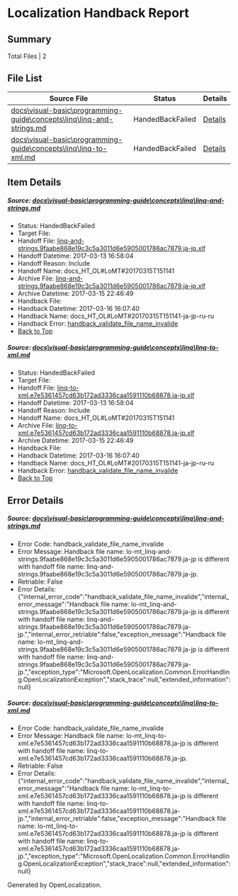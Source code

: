 # <a name='report-top'></a> Localization Handback Report

## Summary
 Total Files | 2

## File List
 Source File | Status | Details 
 ----------- | ------ | ------- 
 [docs\visual-basic\programming-guide\concepts\linq\linq-and-strings.md](https://github.com/dotnet/docs/blob/a06bd2a17f1d6c7308fa6337c866c1ca2e7281c0/docs/visual-basic/programming-guide/concepts/linq/linq-and-strings.md) | HandedBackFailed | [Details](#a79d1427331070da9c545fdd3175115fe187e8796642)
 [docs\visual-basic\programming-guide\concepts\linq\linq-to-xml.md](https://github.com/dotnet/docs/blob/a06bd2a17f1d6c7308fa6337c866c1ca2e7281c0/docs/visual-basic/programming-guide/concepts/linq/linq-to-xml.md) | HandedBackFailed | [Details](#1e2dc2fbfca573041bcb871354c50e68778162ef6656)

## Item Details
##### <a name='a79d1427331070da9c545fdd3175115fe187e8796642'></a> Source: [docs\visual-basic\programming-guide\concepts\linq\linq-and-strings.md](https://github.com/dotnet/docs/blob/a06bd2a17f1d6c7308fa6337c866c1ca2e7281c0/docs/visual-basic/programming-guide/concepts/linq/linq-and-strings.md)
* Status: HandedBackFailed
* Target File: 
* Handoff File: [linq-and-strings.9faabe868e19c3c5a3011d6e5905001786ac7879.ja-jp.xlf](https://github.com/dotnet/docs.handoff/blob/2ac1c1ebdff22210e4e142c062462dcc13fbb9a4/ol-handoff/dotnet/docs.ja-jp/master/vbcs_lo-mt/linq-and-strings.9faabe868e19c3c5a3011d6e5905001786ac7879.ja-jp.xlf)
* Handoff Datetime: 2017-03-13 16:58:04
* Handoff Reason: Include
* Handoff Name: docs_HT_OL#LoMT#20170315T151141
* Archive File: [linq-and-strings.9faabe868e19c3c5a3011d6e5905001786ac7879.ja-jp.xlf](https://github.com/dotnet/docs.handoff/blob/8862710424b30f5befb3a04a4df031b49ec0ca6f/ol-archive/dotnet/docs.ja-jp/master/vbcs_lo-mt/linq-and-strings.9faabe868e19c3c5a3011d6e5905001786ac7879.ja-jp.xlf)
* Archive Datetime: 2017-03-15 22:46:49
* Handback File: 
* Handback Datetime: 2017-03-16 16:07:40
* Handback Name: docs_HT_OL#LoMT#20170315T151141-ja-jp-ru-ru
* Handback Error: [handback_validate_file_name_invalide](#a79d1427331070da9c545fdd3175115fe187e8796642handback_validate_file_name_invalide)
* [Back to Top](#report-top)

##### <a name='1e2dc2fbfca573041bcb871354c50e68778162ef6656'></a> Source: [docs\visual-basic\programming-guide\concepts\linq\linq-to-xml.md](https://github.com/dotnet/docs/blob/a06bd2a17f1d6c7308fa6337c866c1ca2e7281c0/docs/visual-basic/programming-guide/concepts/linq/linq-to-xml.md)
* Status: HandedBackFailed
* Target File: 
* Handoff File: [linq-to-xml.e7e5361457cd63b172ad3336caa1591110b68878.ja-jp.xlf](https://github.com/dotnet/docs.handoff/blob/2ac1c1ebdff22210e4e142c062462dcc13fbb9a4/ol-handoff/dotnet/docs.ja-jp/master/vbcs_lo-mt/linq-to-xml.e7e5361457cd63b172ad3336caa1591110b68878.ja-jp.xlf)
* Handoff Datetime: 2017-03-13 16:58:04
* Handoff Reason: Include
* Handoff Name: docs_HT_OL#LoMT#20170315T151141
* Archive File: [linq-to-xml.e7e5361457cd63b172ad3336caa1591110b68878.ja-jp.xlf](https://github.com/dotnet/docs.handoff/blob/8862710424b30f5befb3a04a4df031b49ec0ca6f/ol-archive/dotnet/docs.ja-jp/master/vbcs_lo-mt/linq-to-xml.e7e5361457cd63b172ad3336caa1591110b68878.ja-jp.xlf)
* Archive Datetime: 2017-03-15 22:46:49
* Handback File: 
* Handback Datetime: 2017-03-16 16:07:40
* Handback Name: docs_HT_OL#LoMT#20170315T151141-ja-jp-ru-ru
* Handback Error: [handback_validate_file_name_invalide](#1e2dc2fbfca573041bcb871354c50e68778162ef6656handback_validate_file_name_invalide)
* [Back to Top](#report-top)


## Error Details
##### <a name='a79d1427331070da9c545fdd3175115fe187e8796642handback_validate_file_name_invalide'></a> Source: [docs\visual-basic\programming-guide\concepts\linq\linq-and-strings.md](#a79d1427331070da9c545fdd3175115fe187e8796642)
* Error Code: handback_validate_file_name_invalide
* Error Message: Handback file name: lo-mt_linq-and-strings.9faabe868e19c3c5a3011d6e5905001786ac7879.ja-jp is different with handoff file name: linq-and-strings.9faabe868e19c3c5a3011d6e5905001786ac7879.ja-jp.
* Retriable: False
* Error Details: {"internal_error_code":"handback_validate_file_name_invalide","internal_error_message":"Handback file name: lo-mt_linq-and-strings.9faabe868e19c3c5a3011d6e5905001786ac7879.ja-jp is different with handoff file name: linq-and-strings.9faabe868e19c3c5a3011d6e5905001786ac7879.ja-jp.","internal_error_retriable":false,"exception_message":"Handback file name: lo-mt_linq-and-strings.9faabe868e19c3c5a3011d6e5905001786ac7879.ja-jp is different with handoff file name: linq-and-strings.9faabe868e19c3c5a3011d6e5905001786ac7879.ja-jp.","exception_type":"Microsoft.OpenLocalization.Common.ErrorHandling.OpenLocalizationException","stack_trace":null,"extended_information":null}

##### <a name='1e2dc2fbfca573041bcb871354c50e68778162ef6656handback_validate_file_name_invalide'></a> Source: [docs\visual-basic\programming-guide\concepts\linq\linq-to-xml.md](#1e2dc2fbfca573041bcb871354c50e68778162ef6656)
* Error Code: handback_validate_file_name_invalide
* Error Message: Handback file name: lo-mt_linq-to-xml.e7e5361457cd63b172ad3336caa1591110b68878.ja-jp is different with handoff file name: linq-to-xml.e7e5361457cd63b172ad3336caa1591110b68878.ja-jp.
* Retriable: False
* Error Details: {"internal_error_code":"handback_validate_file_name_invalide","internal_error_message":"Handback file name: lo-mt_linq-to-xml.e7e5361457cd63b172ad3336caa1591110b68878.ja-jp is different with handoff file name: linq-to-xml.e7e5361457cd63b172ad3336caa1591110b68878.ja-jp.","internal_error_retriable":false,"exception_message":"Handback file name: lo-mt_linq-to-xml.e7e5361457cd63b172ad3336caa1591110b68878.ja-jp is different with handoff file name: linq-to-xml.e7e5361457cd63b172ad3336caa1591110b68878.ja-jp.","exception_type":"Microsoft.OpenLocalization.Common.ErrorHandling.OpenLocalizationException","stack_trace":null,"extended_information":null}


Generated by OpenLocalization.
